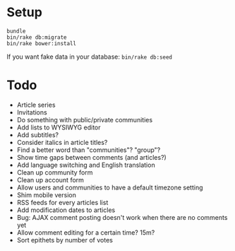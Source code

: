 Setup
=====

```
bundle
bin/rake db:migrate
bin/rake bower:install
```

If you want fake data in your database: `bin/rake db:seed`

Todo
====

- Article series
- Invitations
- Do something with public/private communities
- Add lists to WYSIWYG editor
- Add subtitles?
- Consider italics in article titles?
- Find a better word than "communities"? "group"?
- Show time gaps between comments (and articles?)
- Add language switching and English translation
- Clean up community form
- Clean up account form
- Allow users and communities to have a default timezone setting
- Shim mobile version
- RSS feeds for every articles list
- Add modification dates to articles
- Bug: AJAX comment posting doesn't work when there are no comments yet
- Allow comment editing for a certain time? 15m?
- Sort epithets by number of votes